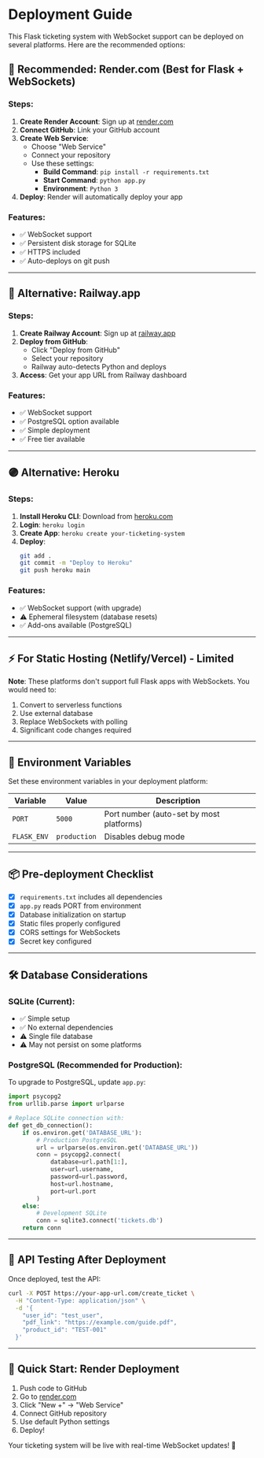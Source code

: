 # Deployment Guide

This Flask ticketing system with WebSocket support can be deployed on several platforms. Here are the recommended options:

## 🚀 **Recommended: Render.com (Best for Flask + WebSockets)**

### Steps:
1. **Create Render Account**: Sign up at [render.com](https://render.com)
2. **Connect GitHub**: Link your GitHub account
3. **Create Web Service**: 
   - Choose "Web Service"
   - Connect your repository
   - Use these settings:
     - **Build Command**: `pip install -r requirements.txt`
     - **Start Command**: `python app.py`
     - **Environment**: `Python 3`
4. **Deploy**: Render will automatically deploy your app

### Features:
- ✅ WebSocket support
- ✅ Persistent disk storage for SQLite
- ✅ HTTPS included
- ✅ Auto-deploys on git push

---

## 🚄 **Alternative: Railway.app**

### Steps:
1. **Create Railway Account**: Sign up at [railway.app](https://railway.app)
2. **Deploy from GitHub**:
   - Click "Deploy from GitHub"
   - Select your repository
   - Railway auto-detects Python and deploys
3. **Access**: Get your app URL from Railway dashboard

### Features:
- ✅ WebSocket support
- ✅ PostgreSQL option available
- ✅ Simple deployment
- ✅ Free tier available

---

## 🟣 **Alternative: Heroku**

### Steps:
1. **Install Heroku CLI**: Download from [heroku.com](https://heroku.com)
2. **Login**: `heroku login`
3. **Create App**: `heroku create your-ticketing-system`
4. **Deploy**:
   ```bash
   git add .
   git commit -m "Deploy to Heroku"
   git push heroku main
   ```

### Features:
- ✅ WebSocket support (with upgrade)
- ⚠️ Ephemeral filesystem (database resets)
- ✅ Add-ons available (PostgreSQL)

---

## ⚡ **For Static Hosting (Netlify/Vercel) - Limited**

**Note**: These platforms don't support full Flask apps with WebSockets. You would need to:
1. Convert to serverless functions
2. Use external database
3. Replace WebSockets with polling
4. Significant code changes required

---

## 🔧 **Environment Variables**

Set these environment variables in your deployment platform:

| Variable | Value | Description |
|----------|-------|-------------|
| `PORT` | `5000` | Port number (auto-set by most platforms) |
| `FLASK_ENV` | `production` | Disables debug mode |

---

## 📦 **Pre-deployment Checklist**

- [x] `requirements.txt` includes all dependencies
- [x] `app.py` reads PORT from environment
- [x] Database initialization on startup
- [x] Static files properly configured
- [x] CORS settings for WebSockets
- [x] Secret key configured

---

## 🛠 **Database Considerations**

### SQLite (Current):
- ✅ Simple setup
- ✅ No external dependencies
- ⚠️ Single file database
- ⚠️ May not persist on some platforms

### PostgreSQL (Recommended for Production):
To upgrade to PostgreSQL, update `app.py`:

```python
import psycopg2
from urllib.parse import urlparse

# Replace SQLite connection with:
def get_db_connection():
    if os.environ.get('DATABASE_URL'):
        # Production PostgreSQL
        url = urlparse(os.environ.get('DATABASE_URL'))
        conn = psycopg2.connect(
            database=url.path[1:],
            user=url.username,
            password=url.password,
            host=url.hostname,
            port=url.port
        )
    else:
        # Development SQLite
        conn = sqlite3.connect('tickets.db')
    return conn
```

---

## 📱 **API Testing After Deployment**

Once deployed, test the API:

```bash
curl -X POST https://your-app-url.com/create_ticket \
  -H "Content-Type: application/json" \
  -d '{
    "user_id": "test_user",
    "pdf_link": "https://example.com/guide.pdf",
    "product_id": "TEST-001"
  }'
```

---

## 🎯 **Quick Start: Render Deployment**

1. Push code to GitHub
2. Go to [render.com](https://render.com)
3. Click "New +" → "Web Service"
4. Connect GitHub repository
5. Use default Python settings
6. Deploy!

Your ticketing system will be live with real-time WebSocket updates! 🎉
